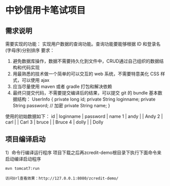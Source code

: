 # 中钞信用卡笔试项目



## 需求说明
需要实现的功能：
实现用户数据的查询功能。查询功能要能够根据 ID 和登录名(字母序)分别排序
要求：
1. 避免数据库操作，数据不需要持久化到文件中，CRUD通过自己组织的数据结构和代码实现
2. 用最熟悉的技术做一个简单的可以交互的 web 系统，不需要特意美化 CSS 样式，可以使用 ajax
3. 应当尽量使用 maven 或者 gradle 打包和解决依赖
4. 最终只提交代码，不需要提交编译后的结果，可以提交 git 的 bundle
基本数据结构：
UserInfo {
private long id;
private String loginname;
private String password; // 加密
private String name;
}

使用的初始数据如下：
id | loginname | password | name
1 | andy | | Andy
2 | carl | | Carl 
3 | bruce | | Bruce
4 | dolly | | Dolly


## 项目编译启动

1）命令行编译运行程序
项目下载之后再zcredit-demo根目录下执行下面命令来启动编译启动程序
```
mvn tomcat7:run

访问Url查看效果：http://127.0.0.1:8080/zcredit-demo/



